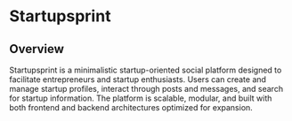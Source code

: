 # Startupsprint

## Overview

Startupsprint is a minimalistic startup-oriented social platform designed to facilitate entrepreneurs and startup enthusiasts. Users can create and manage startup profiles, interact through posts and messages, and search for startup information. The platform is scalable, modular, and built with both frontend and backend architectures optimized for expansion.
